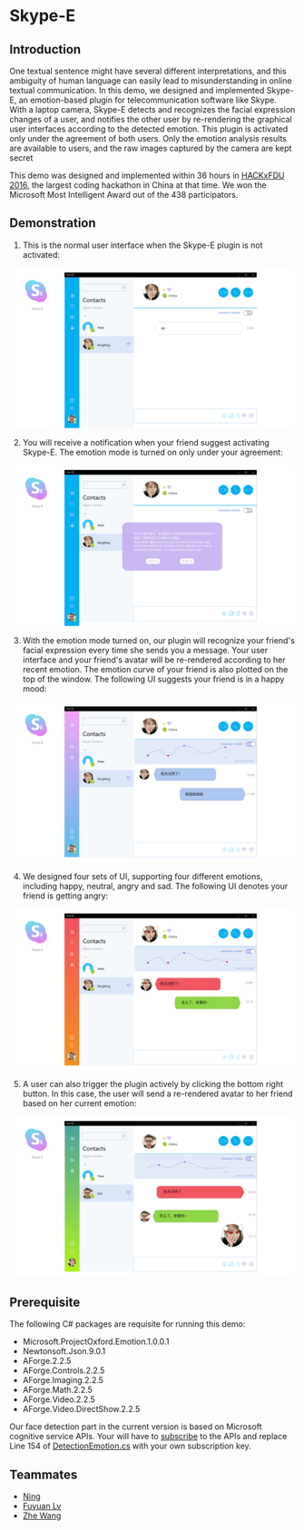 # Skype-E

## Introduction

One textual sentence might have several different interpretations, and this ambiguity of human language can easily lead to misunderstanding in online textual communication. In this demo, we designed and implemented Skype-E, an emotion-based plugin for telecommunication software like Skype. With a laptop camera, Skype-E detects and recognizes the facial expression changes of a user, and notifies the other user by re-rendering the graphical user interfaces according to the detected emotion. This plugin is activated only under the agreement of both users. Only the emotion analysis results are available to users, and the raw images captured by the camera are kept secret

This demo was designed and implemented within 36 hours in [HACKxFDU 2016](https://www.hackx.org/projects/6), the largest coding hackathon in China at that time. We won the Microsoft Most Intelligent Award out of the 438 participators. 

## Demonstration

1. This is the normal user interface when the Skype-E plugin is not activated:

![](./images/1.png)

2. You will receive a notification when your friend suggest activating Skype-E. The emotion mode is turned on only under your agreement:

![](./images/2.png)

3. With the emotion mode turned on, our plugin will recognize your friend's facial expression every time she sends you a message. Your user interface and your friend's avatar will be re-rendered according to her recent emotion. The emotion curve of your friend is also plotted on the top of the window. The following UI suggests your friend is in a happy mood:

![](./images/3.png)

4. We designed four sets of UI, supporting four different emotions, including happy, neutral, angry and sad. The following UI denotes your friend is getting angry:

![](./images/4.png)

5. A user can also trigger the plugin actively by clicking the bottom right button. In this case, the user will send a re-rendered avatar to her friend based on her current emotion:

![](./images/5.png)


## Prerequisite

The following C# packages are requisite for running this demo: 

* Microsoft.ProjectOxford.Emotion.1.0.0.1
* Newtonsoft.Json.9.0.1
* AForge.2.2.5
* AForge.Controls.2.2.5
* AForge.Imaging.2.2.5
* AForge.Math.2.2.5
* AForge.Video.2.2.5
* AForge.Video.DirectShow.2.2.5

Our face detection part in the current version is based on Microsoft cognitive service APIs. Your will have to [subscribe](https://azure.microsoft.com/en-us/try/cognitive-services/my-apis/) to the APIs and replace Line 154 of [DetectionEmotion.cs](./demo/DetectionEmotion.cs) with your own subscription key.


## Teammates

* [Ning](https://github.com/xizeroplus)
* [Fuyuan Lv](https://github.com/xizeroplus)
* [Zhe Wang](https://github.com/xizeroplus)



